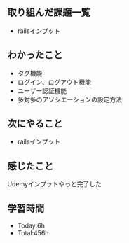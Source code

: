 ## 取り組んだ課題一覧
- railsインプット
## わかったこと
- タグ機能
- ログイン、ログアウト機能
- ユーザー認証機能
- 多対多のアソシエーションの設定方法
## 次にやること
- railsインプット
## 感じたこと
Udemyインプットやっと完了した
## 学習時間
- Today:6h
- Total:456h
